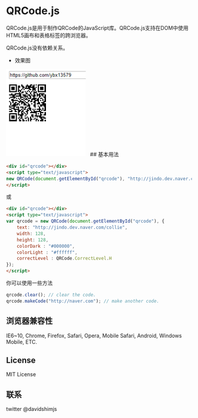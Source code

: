 # QRCode.js
QRCode.js是用于制作QRCode的JavaScript库。QRCode.js支持在DOM中使用HTML5画布和表格标签的跨浏览器。

QRCode.js没有依赖关系。

 - 效果图
 <img src="show/1.png"  >
  
## 基本用法

```html
<div id="qrcode"></div>
<script type="text/javascript">
new QRCode(document.getElementById("qrcode"), "http://jindo.dev.naver.com/collie");
</script>
```

或

```html
<div id="qrcode"></div>
<script type="text/javascript">
var qrcode = new QRCode(document.getElementById("qrcode"), {
	text: "http://jindo.dev.naver.com/collie",
	width: 128,
	height: 128,
	colorDark : "#000000",
	colorLight : "#ffffff",
	correctLevel : QRCode.CorrectLevel.H
});
</script>
```

你可以使用一些方法

```javascript
qrcode.clear(); // clear the code.
qrcode.makeCode("http://naver.com"); // make another code.
```

## 浏览器兼容性
IE6~10, Chrome, Firefox, Safari, Opera, Mobile Safari, Android, Windows Mobile, ETC.

## License
MIT License

## 联系
twitter @davidshimjs


